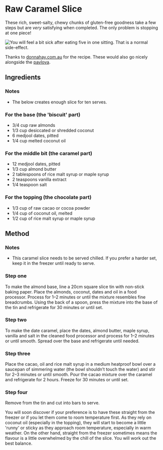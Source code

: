 # Raw Caramel Slice

These rich, sweet-salty, chewy chunks of gluten-free goodness take a few steps but are _very_ satisfying when completed. The only problem is stopping at one piece!

![You will feel a bit sick after eating five in one sitting. That is a normal side-effect.](https://cdn.donnahaycdn.com.au/images/content-images/raw_caramel_slice.jpg)

Thanks to [donnahay.com.au](https://www.donnahay.com.au/recipes/raw-caramel-slice) for the recipe. These would also go nicely alongside the [pavlova](pavlova.md).

## Ingredients

### Notes

* The below creates enough slice for ten serves.

### For the base \(the 'biscuit' part\)

* 3/4 cup raw almonds
* 1/3 cup desiccated or shredded coconut
* 6 medjool dates, pitted
* 1/4 cup melted coconut oil

### For the middle bit \(the caramel part\)

* 12 medjool dates, pitted
* 1/3 cup almond butter
* 2 tablespoons of rice malt syrup or maple syrup
* 2 teaspoons vanilla extract
* 1/4 teaspoon salt

### For the topping \(the chocolate part\)

* 1/3 cup of raw cacao or cocoa powder
* 1/4 cup of coconut oil, melted
* 1/2 cup of rice malt syrup or maple syrup

## Method

### Notes

* This caramel slice needs to be served chilled. If you prefer a harder set, keep it in the freezer until ready to serve.

### Step one

To make the almond base, line a 20cm square slice tin with non-stick baking paper. Place the almonds, coconut, dates and oil in a food processor. Process for 1–2 minutes or until the mixture resembles fine breadcrumbs. Using the back of a spoon, press the mixture into the base of the tin and refrigerate for 30 minutes or until set.

### Step two

To make the date caramel, place the dates, almond butter, maple syrup, vanilla and salt in the cleaned food processor and process for 1–2 minutes or until smooth. Spread over the base and refrigerate until needed.

### Step three

Place the cacao, oil and rice malt syrup in a medium heatproof bowl over a saucepan of simmering water \(the bowl shouldn’t touch the water\) and stir for 2–3 minutes or until smooth. Pour the cacao mixture over the caramel and refrigerate for 2 hours. Freeze for 30 minutes or until set.

### Step four

Remove from the tin and cut into bars to serve.

You will soon discover if your preference is to have these straight from the freezer or if you let them come to room temperature first. As they rely on coconut oil \(especially in the topping\), they will start to become a little 'runny' or sticky as they approach room temperature, especially in warm weather. On the other hand, straight from the freezer sometimes means the flavour is a little overwhelmed by the chill of the slice. You will work out the best balance.

